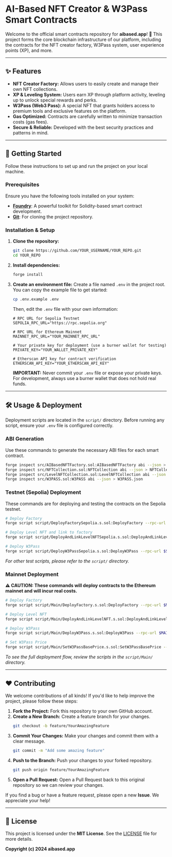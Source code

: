 # AI-Based NFT Creator & W3Pass Smart Contracts

[](https://opensource.org/licenses/MIT)
[](https://www.google.com/search?q=https://github.com/YOUR_USERNAME/YOUR_REPO/issues)
[](https://www.google.com/search?q=https://github.com/YOUR_USERNAME/YOUR_REPO/network/members)
[](https://www.google.com/search?q=https://github.com/YOUR_USERNAME/YOUR_REPO/stargazers)

Welcome to the official smart contracts repository for **aibased.app**\! 🚀
This project forms the core blockchain infrastructure of our platform, including the contracts for the NFT creator factory, W3Pass system, user experience points (XP), and more.

-----

## ✨ Features

  * **NFT Creator Factory:** Allows users to easily create and manage their own NFT collections.
  * **XP & Leveling System:** Users earn XP through platform activity, leveling up to unlock special rewards and perks.
  * **W3Pass (Web3 Pass):** A special NFT that grants holders access to premium tools and exclusive features on the platform.
  * **Gas Optimized:** Contracts are carefully written to minimize transaction costs (gas fees).
  * **Secure & Reliable:** Developed with the best security practices and patterns in mind.

-----

## 🏁 Getting Started

Follow these instructions to set up and run the project on your local machine.

### Prerequisites

Ensure you have the following tools installed on your system:

  * [**Foundry**](https://book.getfoundry.sh/getting-started/installation): A powerful toolkit for Solidity-based smart contract development.
  * [**Git**](https://git-scm.com/): For cloning the project repository.

### Installation & Setup

1.  **Clone the repository:**

    ```bash
    git clone https://github.com/YOUR_USERNAME/YOUR_REPO.git
    cd YOUR_REPO
    ```

2.  **Install dependencies:**

    ```bash
    forge install
    ```

3.  **Create an environment file:**
    Create a file named `.env` in the project root. You can copy the example file to get started:

    ```bash
    cp .env.example .env
    ```

    Then, edit the `.env` file with your own information:

    ```env
    # RPC URL for Sepolia Testnet
    SEPOLIA_RPC_URL="https://rpc.sepolia.org"

    # RPC URL for Ethereum Mainnet
    MAINNET_RPC_URL="YOUR_MAINNET_RPC_URL"

    # Your private key for deployment (use a burner wallet for testing)
    PRIVATE_KEY="YOUR_WALLET_PRIVATE_KEY"

    # Etherscan API key for contract verification
    ETHERSCAN_API_KEY="YOUR_ETHERSCAN_API_KEY"
    ```

    **IMPORTANT:** Never commit your `.env` file or expose your private keys. For development, always use a burner wallet that does not hold real funds.

-----

## 🛠️ Usage & Deployment

Deployment scripts are located in the `script/` directory. Before running any script, ensure your `.env` file is configured correctly.

### ABI Generation

Use these commands to generate the necessary ABI files for each smart contract.

```bash
forge inspect src/AIBasedNFTFactory.sol:AIBasedNFTFactory abi --json > AIBasedNFTFactory.json
forge inspect src/NFTCollection.sol:NFTCollection abi --json > NFTCollection.json
forge inspect src/LevelNFTCollection.sol:LevelNFTCollection abi --json > LevelNFTCollection.json
forge inspect src/W3PASS.sol:W3PASS abi --json > W3PASS.json
```

### Testnet (Sepolia) Deployment

These commands are for deploying and testing the contracts on the Sepolia testnet.

```bash
# Deploy Factory
forge script script/DeployFactorySepolia.s.sol:DeployFactory --rpc-url $SEPOLIA_RPC_URL --broadcast --verify -vvvv

# Deploy Level NFT and link to factory
forge script script/DeployAndLinkLevelNFTSepolia.s.sol:DeployAndLinkLevelNFT --rpc-url $SEPOLIA_RPC_URL --broadcast --verify -vvvv

# Deploy W3Pass
forge script script/DeployW3PassSepolia.s.sol:DeployW3Pass --rpc-url $SEPOLIA_RPC_URL --broadcast --verify -vvvv
```

*For other test scripts, please refer to the `script/` directory.*

### Mainnet Deployment

**⚠️ CAUTION: These commands will deploy contracts to the Ethereum mainnet and will incur real costs.**

```bash
# Deploy Factory
forge script script/Main/DeployFactory.s.sol:DeployFactory --rpc-url $MAINNET_RPC_URL --broadcast --verify -vvvv

# Deploy Level NFT
forge script script/Main/DeployAndLinkLevelNFT.s.sol:DeployAndLinkLevelNFT --rpc-url $MAINNET_RPC_URL --broadcast --verify -vvvv

# Deploy W3Pass
forge script script/Main/DeployW3Pass.s.sol:DeployW3Pass --rpc-url $MAINNET_RPC_URL --broadcast --verify -vvvv

# Set W3Pass Price
forge script script/Main/SetW3PassBasePrice.s.sol:SetW3PassBasePrice --rpc-url $MAINNET_RPC_URL --broadcast -vvvv
```

*To see the full deployment flow, review the scripts in the `script/Main/` directory.*

-----

## ❤️ Contributing

We welcome contributions of all kinds\! If you'd like to help improve the project, please follow these steps:

1.  **Fork the Project:** Fork this repository to your own GitHub account.
2.  **Create a New Branch:** Create a feature branch for your changes.
    ```bash
    git checkout -b feature/YourAmazingFeature
    ```
3.  **Commit Your Changes:** Make your changes and commit them with a clear message.
    ```bash
    git commit -m "Add some amazing feature"
    ```
4.  **Push to the Branch:** Push your changes to your forked repository.
    ```bash
    git push origin feature/YourAmazingFeature
    ```
5.  **Open a Pull Request:** Open a Pull Request back to this original repository so we can review your changes.

If you find a bug or have a feature request, please open a new **Issue**. We appreciate your help\!

-----

## 📄 License

This project is licensed under the **MIT License**. See the [LICENSE](https://www.google.com/search?q=LICENSE) file for more details.

**Copyright (c) 2024 aibased.app**
